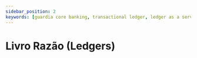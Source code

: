 ```yaml
---
sidebar_position: 2
keywords: [guardia core banking, transactional ledger, ledger as a service, ledger, ledger kernel engine, modulo de ledger da guardia]
---
```


# Livro Razão (Ledgers)

